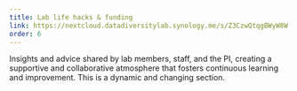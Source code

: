 ```yaml
---
title: Lab life hacks & funding
link: https://nextcloud.datadiversitylab.synology.me/s/Z3CzwQtqgBWyW8W
order: 6
---
```


Insights and advice shared by lab members, staff, and the PI, creating a supportive and collaborative atmosphere that fosters continuous learning and improvement. This is a dynamic and changing section.
